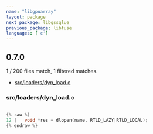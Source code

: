 ```yaml
---
name: "libgpuarray"
layout: package
next_package: libgssglue
previous_package: libfuse
languages: ['c']
---
```

## 0.7.0
1 / 200 files match, 1 filtered matches.

 - [src/loaders/dyn_load.c](#srcloadersdyn_loadc)

### src/loaders/dyn_load.c

```c

{% raw %}
12 |   void *res = dlopen(name, RTLD_LAZY|RTLD_LOCAL);
{% endraw %}

```